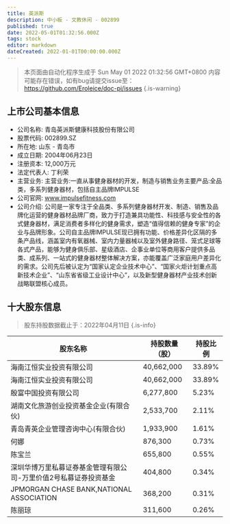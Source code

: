 ```yaml
---
title: 英派斯
description: 中小板 - 文教休闲 - 002899
published: true
date: 2022-05-01T01:32:56.000Z
tags: stock
editor: markdown
dateCreated: 2022-01-01T00:00:00.000Z
---
```


> 本页面由自动化程序生成于 Sun May 01 2022 01:32:56 GMT+0800
> 内容可能存在错误，如有bug请提交issue至：https://github.com/Eroleice/doc-pi/issues
{.is-warning}

## 上市公司基本信息
- 公司名称: 青岛英派斯健康科技股份有限公司
- 股票代码: 002899.SZ
- 所在地: 山东 - 青岛市
- 成立日期: 2004年06月23日
- 注册资本: 12,000万元
- 法定代表人: 丁利荣
- 主营业务: 主营业务:一直从事健身器材的开发，制造与销售业务主要产品:全品类，多系列健身器材，包括自主品牌IMPULSE
- 公司官网: www.impulsefitness.com
- 公司介绍: 公司是一家专注于全品类、多系列健身器材开发、制造、销售及品牌化运营的健身器材品牌厂商，致力于打造兼具功能性、科技感与安全性的各式健身器材，满足消费者多样化的健身需求，塑造“值得信赖的健身专家”的企业与品牌形象。公司自主品牌IMPULSE现已拥有功能、价格差异化区隔的多条产品线，涵盖室内有氧器械、室内力量器械以及室外健身路径、笼式足球等各式产品，能够为健身俱乐部、星级酒店、企事业单位等商用客户提供多品类、成系列、一站式的健身器材整体解决方案，亦能覆盖广泛家庭用户差异化的需求。公司先后被认定为“国家认定企业技术中心”、“国家火炬计划重点高新技术企业”、“山东省省级工业设计中心”，以及新型健身器材产业技术创新战略联盟核心成员。


## 十大股东信息
> 股东持股数据截止于：2022年04月11日
{.is-info}

| 股东名称 | 持股数量（股） | 持股比例 |
| --- | --- | --- |
| 海南江恒实业投资有限公司 | 40,662,000 | 33.89% |
| 海南江恒实业投资有限公司 | 40,662,000 | 33.89% |
| 殷富中国投资有限公司 | 6,277,800 | 5.23% |
| 湖南文化旅游创业投资基金企业(有限合伙) | 2,533,700 | 2.11% |
| 青岛青英企业管理咨询中心(有限合伙) | 1,933,900 | 1.61% |
| 何娜 | 876,300 | 0.73% |
| 陈宝兰 | 655,800 | 0.55% |
| 深圳华博万里私募证券基金管理有限公司-万里价值2号私募证券投资基金 | 404,800 | 0.34% |
| JPMORGAN CHASE BANK,NATIONAL ASSOCIATION | 368,200 | 0.31% |
| 陈丽琼 | 311,600 | 0.26% |




